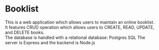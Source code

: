 # Booklist

This is a web application which allows users to maintain an online booklist. <br>
It features CRUD operation which allows users to CREATE, READ, UPDATE, and DELETE books. <br>
The database is handled with a relational database: Postgres SQL
The server is Express and the backend is Node.js 

